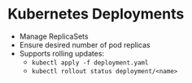 # Kubernetes Deployments

- Manage ReplicaSets
- Ensure desired number of pod replicas
- Supports rolling updates:
  - `kubectl apply -f deployment.yaml`
  - `kubectl rollout status deployment/<name>`
